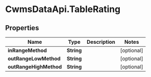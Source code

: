 # CwmsDataApi.TableRating

## Properties

Name | Type | Description | Notes
------------ | ------------- | ------------- | -------------
**inRangeMethod** | **String** |  | [optional] 
**outRangeLowMethod** | **String** |  | [optional] 
**outRangeHighMethod** | **String** |  | [optional] 


